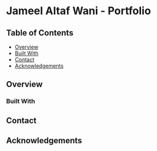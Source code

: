 # Jameel Altaf Wani - Portfolio

## Table of Contents

- [Overview](#overview)
- [Built With](#built-with)
- [Contact](#contact)
- [Acknowledgements](#acknowledgements)

## Overview

<!-- TODO: Add a screenshot of the live project.
    1. Link to a 'https://jameelaltaf.github.io/'
    2. My digital marketing journey has been a thrilling exploration of creativity, data, and innovation. From crafting compelling content to analyzing audience            behavior, I've embraced the dynamic landscape of online marketing to drive engagement, growth, and impact..
    3. I built my digital marketing portfolio with HTML, CSS, and JavaScript. I used Bootstrap and some JavaScript libraries to make it look cool and user-friendly.        Enjoy exploring!
    4. I recommend using some bootstrap to be able to make your portfolio unique and better when it comes to showing some of your technical skills.
 -->

### Built With

<!-- HTML, CSS, JAVASCRIPT AND BOOTSTRAP -->

## Contact

<!-- LINKEDIN - https://www.linkedin.com/in/jameelwani/ -->

## Acknowledgements

<!-- I built my digital marketing portfolio with HTML, CSS, and JavaScript. I used Bootstrap and some JavaScript libraries to make it look cool and user-friendly.        Enjoy exploring! -->
